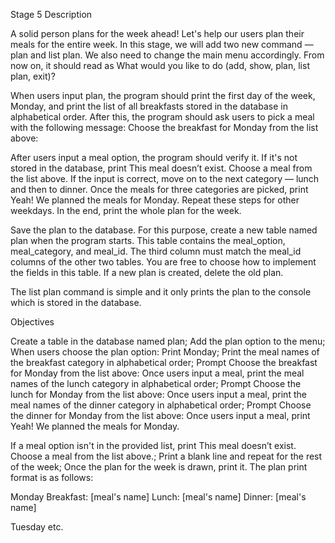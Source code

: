 Stage 5 Description

A solid person plans for the week ahead! Let's help our users plan their meals for the entire week. In this stage, we will add two new command
— plan and list plan. We also need to change the main menu accordingly. From now on, it should read as What would you like to do 
(add, show, plan, list plan, exit)?

When users input plan, the program should print the first day of the week, Monday, and print the list of all breakfasts stored in the database
in alphabetical order. After this, the program should ask users to pick a meal with the following message: Choose the breakfast for Monday from
the list above:

After users input a meal option, the program should verify it. If it's not stored in the database, print This meal doesn’t exist. 
Choose a meal from the list above. If the input is correct, move on to the next category — lunch and then to dinner. Once the meals for three
categories are picked, print Yeah! We planned the meals for Monday. Repeat these steps for other weekdays. In the end, print the whole plan for
the week.

Save the plan to the database. For this purpose, create a new table named plan when the program starts. This table contains the meal_option,
meal_category, and meal_id. The third column must match the meal_id columns of the other two tables. You are free to choose how to implement 
the fields in this table. If a new plan is created, delete the old plan.

The list plan command is simple and it only prints the plan to the console which is stored in the database.

Objectives

Create a table in the database named plan;
Add the plan option to the menu;
When users choose the plan option:
Print Monday;
Print the meal names of the breakfast category in alphabetical order;
Prompt Choose the breakfast for Monday from the list above:
Once users input a meal, print the meal names of the lunch category in alphabetical order;
Prompt Choose the lunch for Monday from the list above:
Once users input a meal, print the meal names of the dinner category in alphabetical order;
Prompt Choose the dinner for Monday from the list above:
Once users input a meal, print Yeah! We planned the meals for Monday.

If a meal option isn't in the provided list, print This meal doesn’t exist. Choose a meal from the list above.;
Print a blank line and repeat for the rest of the week;
Once the plan for the week is drawn, print it. The plan print format is as follows:

Monday
Breakfast: [meal's name]
Lunch: [meal's name]
Dinner: [meal's name]

Tuesday etc.
